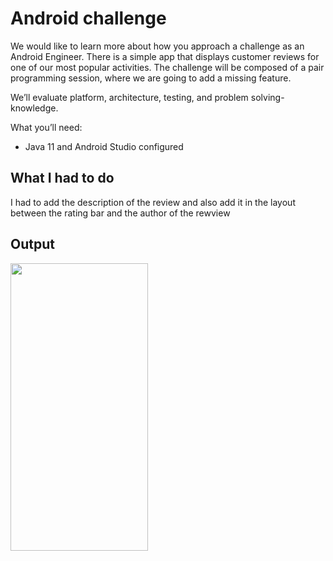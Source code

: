 # Android challenge
We would like to learn more about how you approach a challenge as an Android Engineer.
There is a simple app that displays customer reviews for one of our most popular activities. 
The challenge will be composed of a pair programming session, where we are going to add a missing feature.


We’ll evaluate platform, architecture, testing, and problem solving-knowledge.

What you’ll need:
- Java 11 and Android Studio configured


## What I had to do
I had to add the description of the review and also add it in the layout between the rating bar and the author of the rewview

## Output
<img src="https://user-images.githubusercontent.com/52042213/190026008-a3b6d4a4-dcd9-46fb-8082-6bd29756c872.png" width="220" height="460" />
